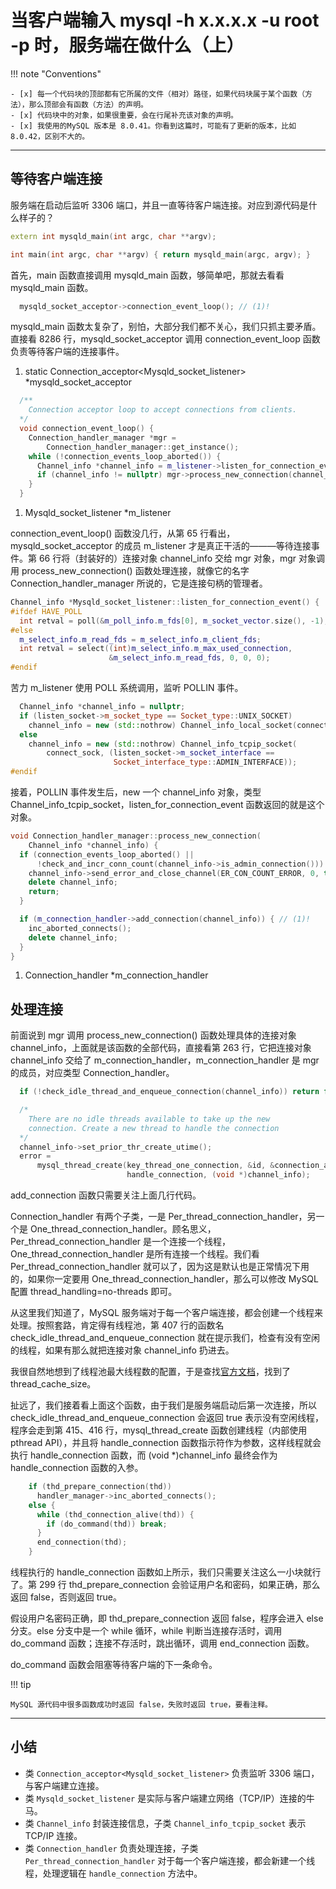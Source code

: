 # 当客户端输入 mysql -h x.x.x.x -u root -p 时，服务端在做什么（上）

!!! note "Conventions"

    - [x] 每一个代码块的顶部都有它所属的文件（相对）路径，如果代码块属于某个函数（方法），那么顶部会有函数（方法）的声明。
    - [x] 代码块中的对象，如果很重要，会在行尾补充该对象的声明。
    - [x] 我使用的MySQL 版本是 8.0.41。你看到这篇时，可能有了更新的版本，比如 8.0.42，区别不大的。

---

## 等待客户端连接

服务端在启动后监听 3306 端口，并且一直等待客户端连接。对应到源代码是什么样子的？

``` cpp title="sql/main.cc" linenums="24"
extern int mysqld_main(int argc, char **argv);

int main(int argc, char **argv) { return mysqld_main(argc, argv); }
```

首先，main 函数直接调用 mysqld_main 函数，够简单吧，那就去看看 mysqld_main 函数。

``` cpp title="sql/mysqld.cc int mysqld_main(int argc, char **argv)" linenums="8286"
  mysqld_socket_acceptor->connection_event_loop(); // (1)!
```
mysqld_main 函数太复杂了，别怕，大部分我们都不关心，我们只抓主要矛盾。直接看 8286 行，mysqld_socket_acceptor 调用 connection_event_loop 函数负责等待客户端的连接事件。

1.  static Connection_acceptor<Mysqld_socket_listener> *mysqld_socket_acceptor

``` cpp title="sql/conn_handler/connection_acceptor.h" linenums="58" hl_lines="8 9"
  /**
    Connection acceptor loop to accept connections from clients.
  */
  void connection_event_loop() {
    Connection_handler_manager *mgr =
        Connection_handler_manager::get_instance();
    while (!connection_events_loop_aborted()) {
      Channel_info *channel_info = m_listener->listen_for_connection_event(); // (1)!
      if (channel_info != nullptr) mgr->process_new_connection(channel_info);
    }
  }
```

1.  Mysqld_socket_listener *m_listener

connection_event_loop() 函数没几行，从第 65 行看出，mysqld_socket_acceptor 的成员 m_listener 才是真正干活的———等待连接事件。第 66 行将（封装好的）连接对象 channel_info 交给 mgr 对象，mgr 对象调用 process_new_connection() 函数处理连接，就像它的名字 Connection_handler_manager 所说的，它是连接句柄的管理者。

``` cpp title="sql/conn_handler/socket_connection.cc" linenums="1348" hl_lines="3"
Channel_info *Mysqld_socket_listener::listen_for_connection_event() {
#ifdef HAVE_POLL
  int retval = poll(&m_poll_info.m_fds[0], m_socket_vector.size(), -1);
#else
  m_select_info.m_read_fds = m_select_info.m_client_fds;
  int retval = select((int)m_select_info.m_max_used_connection,
                      &m_select_info.m_read_fds, 0, 0, 0);
#endif
```

苦力 m_listener 使用 POLL 系统调用，监听 POLLIN 事件。

``` cpp title="sql/conn_handler/socket_connection.cc Channel_info *listen_for_connection_event()" linenums="1419" hl_lines="5-7"
  Channel_info *channel_info = nullptr;
  if (listen_socket->m_socket_type == Socket_type::UNIX_SOCKET)
    channel_info = new (std::nothrow) Channel_info_local_socket(connect_sock);
  else
    channel_info = new (std::nothrow) Channel_info_tcpip_socket(
        connect_sock, (listen_socket->m_socket_interface ==
                       Socket_interface_type::ADMIN_INTERFACE));
#endif
```

接着，POLLIN 事件发生后，new 一个 channel_info 对象，类型 Channel_info_tcpip_socket，listen_for_connection_event 函数返回的就是这个对象。

``` cpp title="sql/conn_handler/connection_handler_manager.cc" linenums="254" hl_lines="10"
void Connection_handler_manager::process_new_connection(
    Channel_info *channel_info) {
  if (connection_events_loop_aborted() ||
      !check_and_incr_conn_count(channel_info->is_admin_connection())) {
    channel_info->send_error_and_close_channel(ER_CON_COUNT_ERROR, 0, true);
    delete channel_info;
    return;
  }

  if (m_connection_handler->add_connection(channel_info)) { // (1)!
    inc_aborted_connects();
    delete channel_info;
  }
}
```

1.  Connection_handler *m_connection_handler

## 处理连接

前面说到 mgr 调用 process_new_connection() 函数处理具体的连接对象 channel_info，上面就是该函数的全部代码，直接看第 263 行，它把连接对象 channel_info 交给了 m_connection_handler，m_connection_handler 是 mgr 的成员，对应类型 Connection_handler。

``` cpp title="sql/conn_handler/connection_handler_per_thread.cc bool Per_thread_connection_handler::add_connection(Channel_info *channel_info)" linenums="407" hl_lines="1 9 10"
  if (!check_idle_thread_and_enqueue_connection(channel_info)) return false;

  /*
    There are no idle threads available to take up the new
    connection. Create a new thread to handle the connection
  */
  channel_info->set_prior_thr_create_utime();
  error =
      mysql_thread_create(key_thread_one_connection, &id, &connection_attrib,
                          handle_connection, (void *)channel_info);
```

add_connection 函数只需要关注上面几行代码。

Connection_handler 有两个子类，一是 Per_thread_connection_handler，另一个是 One_thread_connection_handler。顾名思义，Per_thread_connection_handler 是一个连接一个线程，One_thread_connection_handler 是所有连接一个线程。我们看 Per_thread_connection_handler 就可以了，因为这是默认也是正常情况下用的，如果你一定要用 One_thread_connection_handler，那么可以修改 MySQL 配置 thread_handling=no-threads 即可。

从这里我们知道了，MySQL 服务端对于每一个客户端连接，都会创建一个线程来处理。按照套路，肯定得有线程池，第 407 行的函数名 check_idle_thread_and_enqueue_connection 就在提示我们，检查有没有空闲的线程，如果有那么就把连接对象 channel_info 扔进去。

我很自然地想到了线程池最大线程数的配置，于是查找[官方文档](https://dev.mysql.com/doc/refman/8.0/en/server-system-variables.html#sysvar_thread_cache_size)，找到了 thread_cache_size。

扯远了，我们接着看上面这个函数，由于我们是服务端启动后第一次连接，所以 check_idle_thread_and_enqueue_connection 会返回 true 表示没有空闲线程，程序会走到第 415、416 行，mysql_thread_create 函数创建线程（内部使用 pthread API），并且将 handle_connection 函数指示符作为参数，这样线程就会执行 handle_connection 函数，而 (void *)channel_info 最终会作为 handle_connection 函数的入参。

``` cpp title="sql/conn_handler/connection_handler_per_thread.cc static void *handle_connection(void *arg)" linenums="299" hl_lines="1"
    if (thd_prepare_connection(thd))
      handler_manager->inc_aborted_connects();
    else {
      while (thd_connection_alive(thd)) {
        if (do_command(thd)) break;
      }
      end_connection(thd);
    }
```

线程执行的 handle_connection 函数如上所示，我们只需要关注这么一小块就行了。第 299 行 thd_prepare_connection 会验证用户名和密码，如果正确，那么返回 false，否则返回 true。

假设用户名密码正确，即 thd_prepare_connection 返回 false，程序会进入 else 分支。else 分支中是一个 while 循环，while 判断当连接存活时，调用 do_command 函数；连接不存活时，跳出循环，调用 end_connection 函数。

do_command 函数会阻塞等待客户端的下一条命令。

!!! tip

    MySQL 源代码中很多函数成功时返回 false，失败时返回 true，要看注释。 

---

## 小结

- 类 `Connection_acceptor<Mysqld_socket_listener>` 负责监听 3306 端口，与客户端建立连接。
- 类 `Mysqld_socket_listener` 是实际与客户端建立网络（TCP/IP）连接的牛马。
- 类 `Channel_info` 封装连接信息，子类 `Channel_info_tcpip_socket` 表示 TCP/IP 连接。
- 类 `Connection_handler` 负责处理连接，子类 `Per_thread_connection_handler` 对于每一个客户端连接，都会新建一个线程，处理逻辑在 `handle_connection` 方法中。